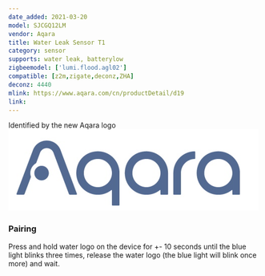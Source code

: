 ```yaml
---
date_added: 2021-03-20
model: SJCGQ12LM
vendor: Aqara
title: Water Leak Sensor T1
category: sensor
supports: water leak, batterylow
zigbeemodel: ['lumi.flood.agl02']
compatible: [z2m,zigate,deconz,ZHA]
deconz: 4440
mlink: https://www.aqara.com/cn/productDetail/d19
link: 
---
```

Identified by the new Aqara logo ![](/assets/images/new_aqara_logo.jpg)

### Pairing
Press and hold water logo on the device for +- 10 seconds until the blue light blinks
three times, release the water logo (the blue light will blink once more) and wait.
